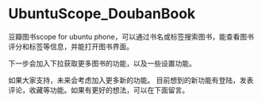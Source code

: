 # UbuntuScope_DoubanBook

豆瓣图书scope for ubuntu phone，可以通过书名或标签搜索图书，能查看图书评分和标签等信息，并能打开图书界面。

下一步会加入下拉获取更多图书的功能，以及一些设置功能。

如果大家支持，未来会考虑加入更多新的功能。 
目前想到的新功能有登陆，发表评论，收藏等功能。如果有更好的想法，可以在下面留言。 
